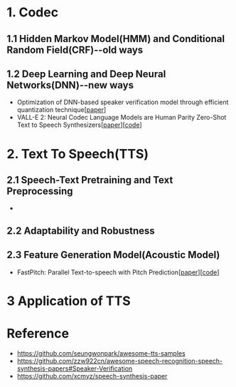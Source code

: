 # 1. Codec
## 1.1 Hidden Markov Model(HMM) and Conditional Random Field(CRF)--old ways


## 1.2 Deep Learning and Deep Neural Networks(DNN)--new ways
- Optimization of DNN-based speaker verification model through efficient quantization technique[[paper](https://arxiv.org/abs/2407.08991)]
- VALL-E 2: Neural Codec Language Models are Human Parity Zero-Shot Text to Speech Synthesizers[[paper](https://arxiv.org/abs/2406.05370)][[code](https://aka.ms/valle2)]

# 2. Text To Speech(TTS)
## 2.1 Speech-Text Pretraining and Text Preprocessing
-

## 2.2 Adaptability and Robustness


## 2.3 Feature Generation Model(Acoustic Model)
- FastPitch: Parallel Text-to-speech with Pitch Prediction[[paper](https://arxiv.org/abs/2006.06873)][[code](https://fastpitch.github.io/)]

# 3 Application of TTS


# Reference
- https://github.com/seungwonpark/awesome-tts-samples
- https://github.com/zzw922cn/awesome-speech-recognition-speech-synthesis-papers#Speaker-Verification
- https://github.com/xcmyz/speech-synthesis-paper
